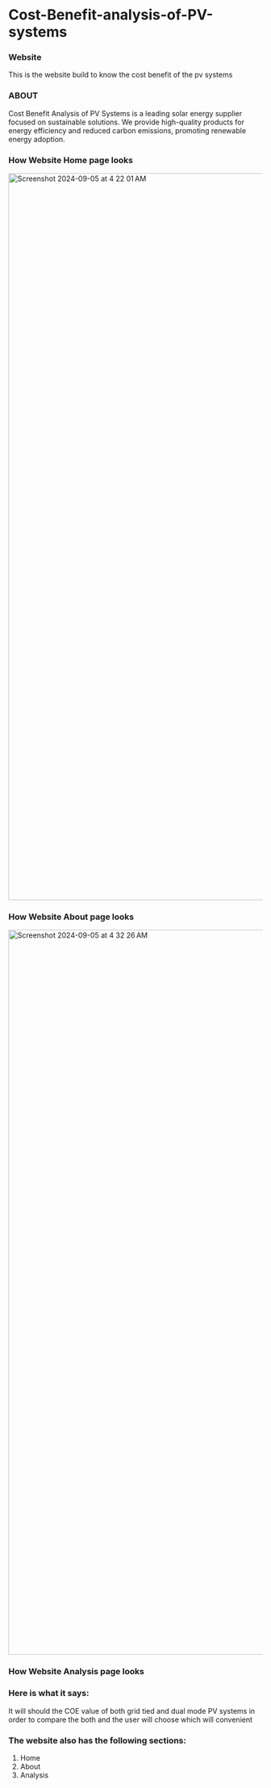 # Cost-Benefit-analysis-of-PV-systems
### Website 
This is the website build to know the cost benefit of the pv systems 

### ABOUT
Cost Benefit Analysis of PV Systems is a leading solar energy supplier focused on sustainable solutions. We provide high-quality products for energy efficiency and reduced carbon emissions, promoting renewable energy adoption.

### How Website Home page looks 
<img width="1440" alt="Screenshot 2024-09-05 at 4 22 01 AM" src="https://github.com/user-attachments/assets/0f7ed806-bf50-4467-a095-fb94892a758c">

### How Website About page looks 
<img width="1436" alt="Screenshot 2024-09-05 at 4 32 26 AM" src="https://github.com/user-attachments/assets/6e573f62-bf1c-49fa-8422-2dcc5bc45ce2">

### How Website Analysis page looks 


### Here is what it says:
It will should the COE value of both grid tied and dual mode PV systems in order to compare the both and the user will choose which will convenient

### The website also has the following sections:
1. Home
2. About 
3. Analysis

